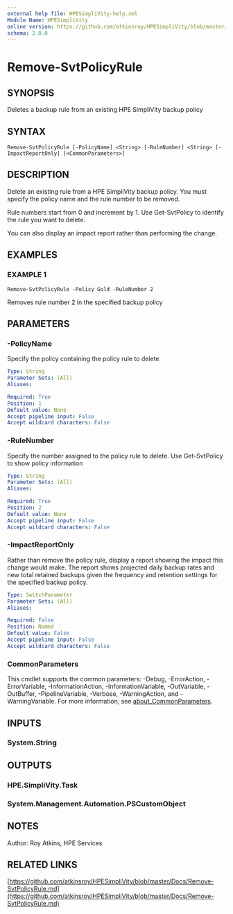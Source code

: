 ```yaml
---
external help file: HPESimpliVity-help.xml
Module Name: HPESimpliVity
online version: https://github.com/atkinsroy/HPESimpliVity/blob/master/Docs/Remove-SvtPolicyRule.md
schema: 2.0.0
---
```


# Remove-SvtPolicyRule

## SYNOPSIS
Deletes a backup rule from an existing HPE SimpliVity backup policy

## SYNTAX

```
Remove-SvtPolicyRule [-PolicyName] <String> [-RuleNumber] <String> [-ImpactReportOnly] [<CommonParameters>]
```

## DESCRIPTION
Delete an existing rule from a HPE SimpliVity backup policy.
You must specify the policy name and
the rule number to be removed.

Rule numbers start from 0 and increment by 1.
Use Get-SvtPolicy to identify the rule you want to delete.

You can also display an impact report rather than performing the change.

## EXAMPLES

### EXAMPLE 1
```
Remove-SvtPolicyRule -Policy Gold -RuleNumber 2
```

Removes rule number 2 in the specified backup policy

## PARAMETERS

### -PolicyName
Specify the policy containing the policy rule to delete

```yaml
Type: String
Parameter Sets: (All)
Aliases:

Required: True
Position: 1
Default value: None
Accept pipeline input: False
Accept wildcard characters: False
```

### -RuleNumber
Specify the number assigned to the policy rule to delete.
Use Get-SvtPolicy to show policy information

```yaml
Type: String
Parameter Sets: (All)
Aliases:

Required: True
Position: 2
Default value: None
Accept pipeline input: False
Accept wildcard characters: False
```

### -ImpactReportOnly
Rather than remove the policy rule, display a report showing the impact this change would make.
The report
shows projected daily backup rates and new total retained backups given the frequency and retention settings
for the specified backup policy.

```yaml
Type: SwitchParameter
Parameter Sets: (All)
Aliases:

Required: False
Position: Named
Default value: False
Accept pipeline input: False
Accept wildcard characters: False
```

### CommonParameters
This cmdlet supports the common parameters: -Debug, -ErrorAction, -ErrorVariable, -InformationAction, -InformationVariable, -OutVariable, -OutBuffer, -PipelineVariable, -Verbose, -WarningAction, and -WarningVariable. For more information, see [about_CommonParameters](http://go.microsoft.com/fwlink/?LinkID=113216).

## INPUTS

### System.String
## OUTPUTS

### HPE.SimpliVity.Task
### System.Management.Automation.PSCustomObject
## NOTES
Author: Roy Atkins, HPE Services

## RELATED LINKS

[https://github.com/atkinsroy/HPESimpliVity/blob/master/Docs/Remove-SvtPolicyRule.md](https://github.com/atkinsroy/HPESimpliVity/blob/master/Docs/Remove-SvtPolicyRule.md)

